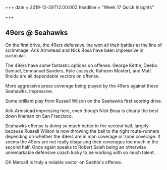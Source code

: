 +++
date = 2019-12-29T12:00:00Z
headline = "Week 17 Quick Insights"

+++
## 49ers @ Seahawks

On the first drive, the 49ers defensive line won all their battles at the line of scrimmage. Arik Armstead and Nick Bosa have been impressive in particular.

The 49ers have some fantastic options on offense. George Kettle, Deebo Samuel, Emmanuel Sanders, Kyle Juscyzk, Raheem Mostert, and Matt Breida are all dependable vectors on offense.

More aggressive press coverage being played by the 49ers against these Seahawks. Impressive.

Some brilliant play from Russell Wilson on the Seahawks first scoring drive.

Arik Armstead impressing here, even though Nick Bosa is clearly the best down lineman on San Francisco.

Seahawks offense is doing so much better in the second half, largely because Russell Wilson is now throwing the ball to the right route-runners depending on whether the 49ers are in man coverage or zone coverage. It seems the 49ers are not really disguising their coverages too much in the second half. Once again speaks to Robert Saleh being an otherwise unremarkable defensive coach lucky to be working with so much talent.

DK Metcalf is truly a reliable vector on Seattle's offense.